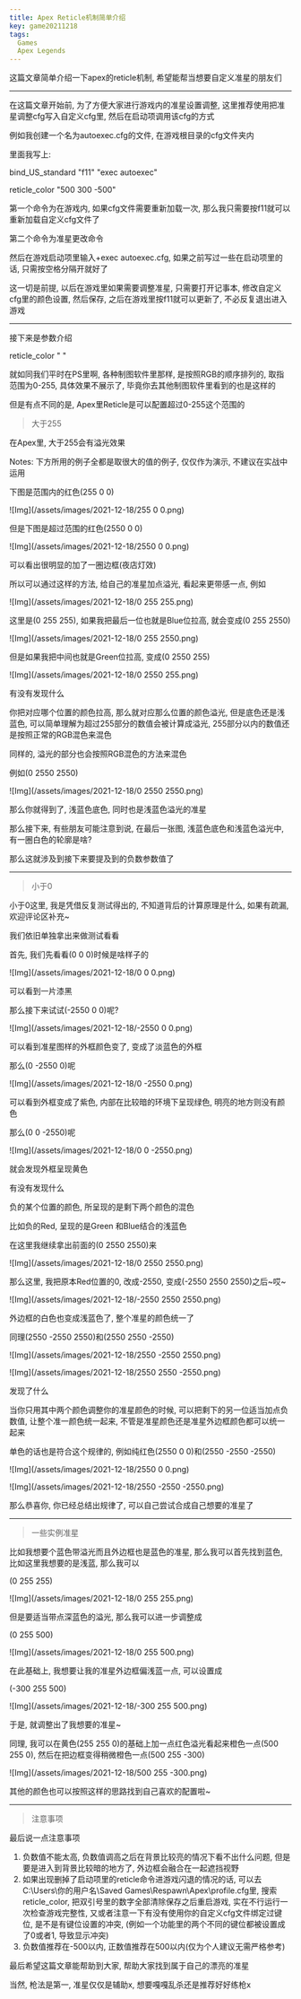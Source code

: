 ```yaml
---
title: Apex Reticle机制简单介绍
key: game20211218
tags:
  Games
  Apex Legends
---
```


这篇文章简单介绍一下apex的reticle机制, 希望能帮当想要自定义准星的朋友们

---

在这篇文章开始前, 为了方便大家进行游戏内的准星设置调整, 这里推荐使用把准星调整cfg写入自定义cfg里, 然后在启动项调用该cfg的方式

例如我创建一个名为autoexec.cfg的文件, 在游戏根目录的cfg文件夹内

里面我写上:

bind_US_standard "f11" "exec autoexec"

reticle_color "500 300 -500"

第一个命令为在游戏内, 如果cfg文件需要重新加载一次, 那么我只需要按f11就可以重新加载自定义cfg文件了

第二个命令为准星更改命令

然后在游戏启动项里输入+exec autoexec.cfg, 如果之前写过一些在启动项里的话, 只需按空格分隔开就好了

这一切是前提, 以后在游戏里如果需要调整准星, 只需要打开记事本, 修改自定义cfg里的颜色设置, 然后保存, 之后在游戏里按f11就可以更新了, 不必反复退出进入游戏

---

接下来是参数介绍

reticle_color "<Red> <Green> <Blue>"

就如同我们平时在PS里啊, 各种制图软件里那样, 是按照RGB的顺序排列的, 取指范围为0-255, 具体效果不展示了, 毕竟你去其他制图软件里看到的也是这样的

但是有点不同的是, Apex里Reticle是可以配置超过0-255这个范围的

> 大于255

在Apex里, 大于255会有溢光效果

Notes: 下方所用的例子全都是取很大的值的例子, 仅仅作为演示, 不建议在实战中运用

下图是范围内的红色(255 0 0)

![Img](/assets/images/2021-12-18/255 0 0.png)

但是下图是超过范围的红色(2550 0 0)

![Img](/assets/images/2021-12-18/2550 0 0.png)

可以看出很明显的加了一圈边框(夜店灯效)

所以可以通过这样的方法, 给自己的准星加点溢光, 看起来更带感一点, 例如

![Img](/assets/images/2021-12-18/0 255 255.png)

这里是(0 255 255), 如果我把最后一位也就是Blue位拉高, 就会变成(0 255 2550)

![Img](/assets/images/2021-12-18/0 255 2550.png)

但是如果我把中间也就是Green位拉高, 变成(0 2550 255)

![Img](/assets/images/2021-12-18/0 2550 255.png)

有没有发现什么

你把对应哪个位置的颜色拉高, 那么就对应那么位置的颜色溢光, 但是底色还是浅蓝色, 可以简单理解为超过255部分的数值会被计算成溢光, 255部分以内的数值还是按照正常的RGB混色来混色

同样的, 溢光的部分也会按照RGB混色的方法来混色

例如(0 2550 2550)

![Img](/assets/images/2021-12-18/0 2550 2550.png)

那么你就得到了, 浅蓝色底色, 同时也是浅蓝色溢光的准星

那么接下来, 有些朋友可能注意到说, 在最后一张图, 浅蓝色底色和浅蓝色溢光中, 有一圈白色的轮廓是啥?

那么这就涉及到接下来要提及到的负数参数值了

---

> 小于0

小于0这里, 我是凭借反复测试得出的, 不知道背后的计算原理是什么, 如果有疏漏, 欢迎评论区补充~

我们依旧单独拿出来做测试看看

首先, 我们先看看(0 0 0)时候是啥样子的

![Img](/assets/images/2021-12-18/0 0 0.png)

可以看到一片漆黑

那么接下来试试(-2550 0 0)呢?

![Img](/assets/images/2021-12-18/-2550 0 0.png)

可以看到准星图样的外框颜色变了, 变成了淡蓝色的外框

那么(0 -2550 0)呢

![Img](/assets/images/2021-12-18/0 -2550 0.png)

可以看到外框变成了紫色, 内部在比较暗的环境下呈现绿色, 明亮的地方则没有颜色

那么(0 0 -2550)呢

![Img](/assets/images/2021-12-18/0 0 -2550.png)

就会发现外框呈现黄色

有没有发现什么

负的某个位置的颜色, 所呈现的是剩下两个颜色的混色

比如负的Red, 呈现的是Green 和Blue结合的浅蓝色

在这里我继续拿出前面的(0 2550 2550)来

![Img](/assets/images/2021-12-18/0 2550 2550.png)

那么这里, 我把原本Red位置的0, 改成-2550, 变成(-2550 2550 2550)之后~哎~

![Img](/assets/images/2021-12-18/-2550 2550 2550.png)

外边框的白色也变成浅蓝色了, 整个准星的颜色统一了

同理(2550 -2550 2550)和(2550 2550 -2550)

![Img](/assets/images/2021-12-18/2550 -2550 2550.png)

![Img](/assets/images/2021-12-18/2550 2550 -2550.png)

发现了什么

当你只用其中两个颜色调整你的准星颜色的时候, 可以把剩下的另一位适当加点负数值, 让整个准一颜色统一起来, 不管是准星颜色还是准星外边框颜色都可以统一起来

单色的话也是符合这个规律的, 例如纯红色(2550 0 0)和(2550 -2550 -2550)

![Img](/assets/images/2021-12-18/2550 0 0.png)

![Img](/assets/images/2021-12-18/2550 -2550 -2550.png)

那么恭喜你, 你已经总结出规律了, 可以自己尝试合成自己想要的准星了

---

> 一些实例准星

比如我想要个蓝色带溢光而且外边框也是蓝色的准星, 那么我可以首先找到蓝色, 比如这里我想要的是浅蓝, 那么我可以

(0 255 255)

![Img](/assets/images/2021-12-18/0 255 255.png)

但是要适当带点深蓝色的溢光, 那么我可以进一步调整成

(0 255 500)

![Img](/assets/images/2021-12-18/0 255 500.png)

在此基础上, 我想要让我的准星外边框偏浅蓝一点, 可以设置成

(-300 255 500)

![Img](/assets/images/2021-12-18/-300 255 500.png)

于是, 就调整出了我想要的准星~

同理, 我可以在黄色(255 255 0)的基础上加一点红色溢光看起来橙色一点(500 255 0), 然后在把边框变得稍微橙色一点(500 255 -300)

![Img](/assets/images/2021-12-18/500 255 -300.png)

其他的颜色也可以按照这样的思路找到自己喜欢的配置啦~

---

> 注意事项

最后说一点注意事项

1. 负数值不能太高, 负数值调高之后在背景比较亮的情况下看不出什么问题, 但是要是进入到背景比较暗的地方了, 外边框会融合在一起遮挡视野
2. 如果出现删掉了启动项里的reticle命令进游戏闪退的情况的话, 可以去C:\Users\你的用户名\Saved Games\Respawn\Apex\profile.cfg里, 搜索reticle_color, 把双引号里的数字全部清除保存之后重启游戏, 实在不行运行一次检查游戏完整性, 又或者注意一下有没有使用你的自定义cfg文件绑定过键位, 是不是有键位设置的冲突, (例如一个功能里的两个不同的键位都被设置成了0或者1, 导致显示冲突)
3. 负数值推荐在-500以内, 正数值推荐在500以内(仅为个人建议无需严格参考)



最后希望这篇文章能帮助到大家, 帮助大家找到属于自己的漂亮的准星

当然, 枪法是第一, 准星仅仅是辅助x, 想要嘎嘎乱杀还是推荐好好练枪x